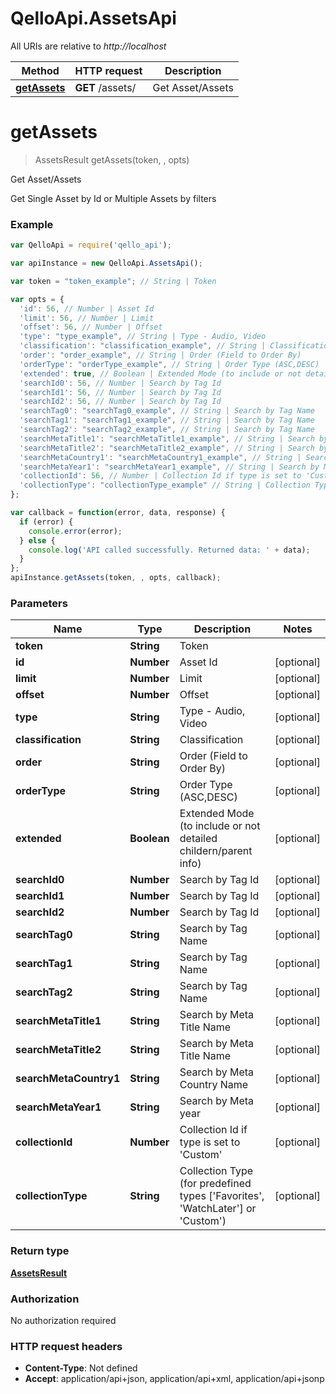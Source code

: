 # QelloApi.AssetsApi

All URIs are relative to *http://localhost*

Method | HTTP request | Description
------------- | ------------- | -------------
[**getAssets**](AssetsApi.md#getAssets) | **GET** /assets/ | Get Asset/Assets


<a name="getAssets"></a>
# **getAssets**
> AssetsResult getAssets(token, , opts)

Get Asset/Assets

Get Single Asset by Id or Multiple Assets by filters

### Example
```javascript
var QelloApi = require('qello_api');

var apiInstance = new QelloApi.AssetsApi();

var token = "token_example"; // String | Token

var opts = { 
  'id': 56, // Number | Asset Id
  'limit': 56, // Number | Limit
  'offset': 56, // Number | Offset
  'type': "type_example", // String | Type - Audio, Video
  'classification': "classification_example", // String | Classification
  'order': "order_example", // String | Order (Field to Order By)
  'orderType': "orderType_example", // String | Order Type (ASC,DESC)
  'extended': true, // Boolean | Extended Mode (to include or not detailed childern/parent info)
  'searchId0': 56, // Number | Search by Tag Id
  'searchId1': 56, // Number | Search by Tag Id
  'searchId2': 56, // Number | Search by Tag Id
  'searchTag0': "searchTag0_example", // String | Search by Tag Name
  'searchTag1': "searchTag1_example", // String | Search by Tag Name
  'searchTag2': "searchTag2_example", // String | Search by Tag Name
  'searchMetaTitle1': "searchMetaTitle1_example", // String | Search by Meta Title Name
  'searchMetaTitle2': "searchMetaTitle2_example", // String | Search by Meta Title Name
  'searchMetaCountry1': "searchMetaCountry1_example", // String | Search by Meta Country Name
  'searchMetaYear1': "searchMetaYear1_example", // String | Search by Meta year
  'collectionId': 56, // Number | Collection Id if type is set to 'Custom'
  'collectionType': "collectionType_example" // String | Collection Type (for predefined types ['Favorites', 'WatchLater'] or 'Custom')
};

var callback = function(error, data, response) {
  if (error) {
    console.error(error);
  } else {
    console.log('API called successfully. Returned data: ' + data);
  }
};
apiInstance.getAssets(token, , opts, callback);
```

### Parameters

Name | Type | Description  | Notes
------------- | ------------- | ------------- | -------------
 **token** | **String**| Token | 
 **id** | **Number**| Asset Id | [optional] 
 **limit** | **Number**| Limit | [optional] 
 **offset** | **Number**| Offset | [optional] 
 **type** | **String**| Type - Audio, Video | [optional] 
 **classification** | **String**| Classification | [optional] 
 **order** | **String**| Order (Field to Order By) | [optional] 
 **orderType** | **String**| Order Type (ASC,DESC) | [optional] 
 **extended** | **Boolean**| Extended Mode (to include or not detailed childern/parent info) | [optional] 
 **searchId0** | **Number**| Search by Tag Id | [optional] 
 **searchId1** | **Number**| Search by Tag Id | [optional] 
 **searchId2** | **Number**| Search by Tag Id | [optional] 
 **searchTag0** | **String**| Search by Tag Name | [optional] 
 **searchTag1** | **String**| Search by Tag Name | [optional] 
 **searchTag2** | **String**| Search by Tag Name | [optional] 
 **searchMetaTitle1** | **String**| Search by Meta Title Name | [optional] 
 **searchMetaTitle2** | **String**| Search by Meta Title Name | [optional] 
 **searchMetaCountry1** | **String**| Search by Meta Country Name | [optional] 
 **searchMetaYear1** | **String**| Search by Meta year | [optional] 
 **collectionId** | **Number**| Collection Id if type is set to &#39;Custom&#39; | [optional] 
 **collectionType** | **String**| Collection Type (for predefined types [&#39;Favorites&#39;, &#39;WatchLater&#39;] or &#39;Custom&#39;) | [optional] 

### Return type

[**AssetsResult**](AssetsResult.md)

### Authorization

No authorization required

### HTTP request headers

 - **Content-Type**: Not defined
 - **Accept**: application/api+json, application/api+xml, application/api+jsonp

